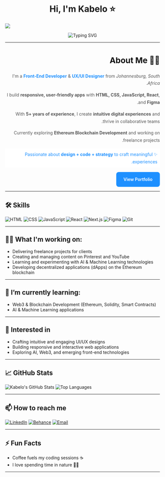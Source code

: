 <h1 align="center">Hi, I'm Kabelo ⭐</h1>


<img src="https://link-to-your-animated-cat-mouse.svg" />



<div align="center">

![Typing SVG](https://readme-typing-svg.herokuapp.com?font=Fira+Code&size=24&pause=1000&color=1E90FF&background=FFFFFF&width=820&lines=AI+-+Front-End+Developer+%26+UX%2FUI+Product+Designer)

</div>


---

<section style="font-family: 'Inter', sans-serif; direction: rtl; text-align: right; line-height: 1.7; color: #555555; max-width: 700px; margin: 0 auto;">
  <h2 style="color: #111111; font-size: 26px; margin-bottom: 16px;">👨‍💻 About Me</h2>
  <p>I'm a <strong style="color: #1E90FF;">Front-End Developer</strong> & <strong style="color: #1E90FF;">UX/UI Designer</strong> from <em>Johannesburg, South Africa</em>.</p>
  <p>I build <strong>responsive, user-friendly apps</strong> with <strong>HTML, CSS, JavaScript, React</strong>, and <strong>Figma</strong>.</p>
  <p>With <strong>5+ years of experience</strong>, I create <strong>intuitive digital experiences</strong> and thrive in collaborative teams.</p>
  <p>Currently exploring <strong>Ethereum Blockchain Development</strong> and working on freelance projects.</p>
  <p style="color: #1E90FF; background-color: #ffffff; font-family: 'Inter', sans-serif; padding: 8px; border-radius: 4px;">
  ✨ Passionate about <strong>design + code + strategy</strong> to craft meaningful experiences.
</p>

  <!-- Portfolio Button -->
  <p>
    <a href="https://www.behance.net/kabelomaitisa1" target="_blank" 
       style="display: inline-block; background-color: #1E90FF; color: #ffffff; padding: 12px 24px; border-radius: 8px; text-decoration: none; font-weight: 600; transition: background-color 0.3s;">
      View Portfolio
    </a>
  </p>
</section>


---

## 🛠️ Skills
![HTML](https://img.shields.io/badge/HTML-E34F26?style=for-the-badge&logo=html5&logoColor=white)
![CSS](https://img.shields.io/badge/CSS-1572B6?style=for-the-badge&logo=css3&logoColor=white)
![JavaScript](https://img.shields.io/badge/JavaScript-F7DF1E?style=for-the-badge&logo=javascript&logoColor=black)
![React](https://img.shields.io/badge/React-61DAFB?style=for-the-badge&logo=react&logoColor=black)
![Next.js](https://img.shields.io/badge/Next.js-000000?style=for-the-badge&logo=nextdotjs&logoColor=white)
![Figma](https://img.shields.io/badge/Figma-F24E1E?style=for-the-badge&logo=figma&logoColor=white)
![Git](https://img.shields.io/badge/Git-F05032?style=for-the-badge&logo=git&logoColor=white)

---

## 🧑‍🚀 What I'm working on:

- Delivering freelance projects for clients
- Creating and managing content on Pinterest and YouTube
- Learning and experimenting with AI & Machine Learning technologies
- Developing decentralized applications (dApps) on the Ethereum blockchain

---

## 🌱 I’m currently learning:
- Web3 & Blockchain Development (Ethereum, Solidity, Smart Contracts)
- AI & Machine Learning applications

---
 
## 🤖 Interested in
- Crafting intuitive and engaging UI/UX designs
- Building responsive and interactive web applications
- Exploring AI, Web3, and emerging front-end technologies

---

## 📈 GitHub Stats
![Kabelo's GitHub Stats](https://github-readme-stats.vercel.app/api?username=KabeloM13&show_icons=true&bg_color=ffffff)
![Top Languages](https://github-readme-stats.vercel.app/api/top-langs/?username=KabeloM13&layout=compact&bg_color=ffffff)

---

## 📫 How to reach me
[![LinkedIn](https://img.shields.io/badge/LinkedIn-0A66C2?style=for-the-badge&logo=linkedin&logoColor=white)](https://www.linkedin.com/in/kabelo-m-9a0555128/)
[![Behance](https://img.shields.io/badge/Behance-1769FF?style=for-the-badge&logo=behance&logoColor=white)](https://www.behance.net/kabelomaitisa1)
[![Email](https://img.shields.io/badge/Email-D14836?style=for-the-badge&logo=gmail&logoColor=white)](mailto:kabelodesigns777@gmail.com)

---

## ⚡ Fun Facts
- Coffee fuels my coding sessions ☕
- I love spending time in nature 🌿🌞

---




